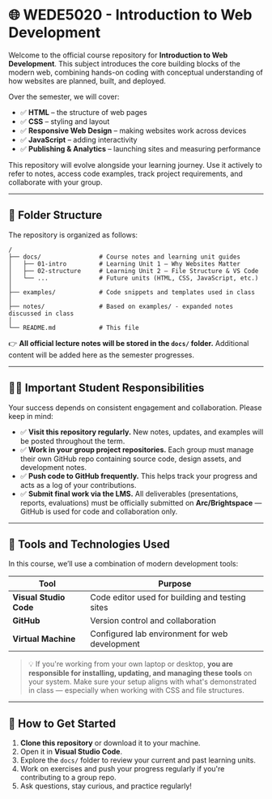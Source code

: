 # 🌐 WEDE5020 - Introduction to Web Development 

Welcome to the official course repository for **Introduction to Web Development**. This subject introduces the core building blocks of the modern web, combining hands-on coding with conceptual understanding of how websites are planned, built, and deployed.

Over the semester, we will cover:

- ✅ **HTML** – the structure of web pages  
- ✅ **CSS** – styling and layout  
- ✅ **Responsive Web Design** – making websites work across devices  
- ✅ **JavaScript** – adding interactivity  
- ✅ **Publishing & Analytics** – launching sites and measuring performance  

This repository will evolve alongside your learning journey. Use it actively to refer to notes, access code examples, track project requirements, and collaborate with your group.

---

## 📁 Folder Structure

The repository is organized as follows:

```
/
├── docs/                # Course notes and learning unit guides
│   ├── 01-intro         # Learning Unit 1 – Why Websites Matter
│   ├── 02-structure     # Learning Unit 2 – File Structure & VS Code
│   └── ...              # Future units (HTML, CSS, JavaScript, etc.)
│
├── examples/            # Code snippets and templates used in class
│
├── notes/               # Based on examples/ - expanded notes discussed in class
│
└── README.md            # This file

```

👉 **All official lecture notes will be stored in the `docs/` folder.** Additional content will be added here as the semester progresses.

---

## 🙋‍♀️ Important Student Responsibilities

Your success depends on consistent engagement and collaboration. Please keep in mind:

- ✅ **Visit this repository regularly.** New notes, updates, and examples will be posted throughout the term.
- ✅ **Work in your group project repositories.** Each group must manage their own GitHub repo containing source code, design assets, and development notes.
- ✅ **Push code to GitHub frequently.** This helps track your progress and acts as a log of your contributions.
- ✅ **Submit final work via the LMS.** All deliverables (presentations, reports, evaluations) must be officially submitted on **Arc/Brightspace** — GitHub is used for code and collaboration only.

---

## 🧰 Tools and Technologies Used

In this course, we’ll use a combination of modern development tools:

| Tool                    | Purpose                                        |
|-------------------------|------------------------------------------------|
| **Visual Studio Code**  | Code editor used for building and testing sites |
| **GitHub**              | Version control and collaboration               |
| **Virtual Machine**     | Configured lab environment for web development  |

> 💡 If you're working from your own laptop or desktop, **you are responsible for installing, updating, and managing these tools** on your system. Make sure your setup aligns with what's demonstrated in class — especially when working with CSS and file structures.

---

## 🚀 How to Get Started

1. **Clone this repository** or download it to your machine.
2. Open it in **Visual Studio Code**.
3. Explore the `docs/` folder to review your current and past learning units.
4. Work on exercises and push your progress regularly if you're contributing to a group repo.
5. Ask questions, stay curious, and practice regularly!
